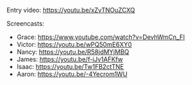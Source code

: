 Entry video: https://youtu.be/xZvTNOuZCXQ 

Screencasts:
- Grace: https://www.youtube.com/watch?v=DevhWmCn_FI
- Victor: https://youtu.be/wPQ50mE6XY0
- Nancy: https://youtu.be/R58jdMYjMBQ 
- James: https://youtu.be/f-iJv1AFKfw
- Isaac: https://youtu.be/Tw1FB2ctTNE
- Aaron: https://youtu.be/-4Yecrom1WU

